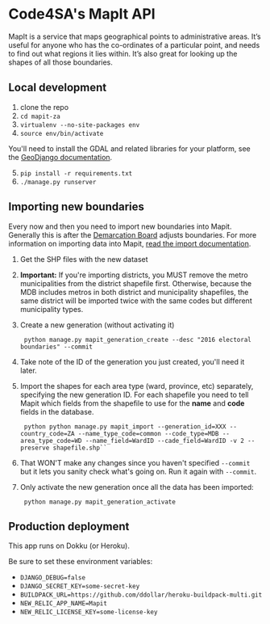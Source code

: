 Code4SA's MapIt API
===================

MapIt is a service that maps geographical points to administrative areas. It’s useful for anyone who has the co-ordinates of a particular point, and needs to find out what regions it lies within. It’s also great for looking up the shapes of all those boundaries.

Local development
-----------------

1. clone the repo
2. ``cd mapit-za``
3. ``virtualenv --no-site-packages env``
4. ``source env/bin/activate``

You'll need to install the GDAL and related libraries for your platform, see the [GeoDjango documentation](https://docs.djangoproject.com/en/1.8/ref/contrib/gis/).

5. ``pip install -r requirements.txt``
6. ``./manage.py runserver``

Importing new boundaries
------------------------

Every now and then you need to import new boundaries into Mapit. Generally this is after the [Demarcation Board](http://www.demarcation.org.za/) adjusts boundaries. For more information on importing data into Mapit, [read the import documentation](http://mapit.poplus.org/docs/self-hosted/import/boundaries/).

1. Get the SHP files with the new dataset
2. **Important:** If you're importing districts, you MUST remove the metro municipalities from the district shapefile first. Otherwise, because the MDB includes metros in both district and municipality shapefiles, the same district will be imported twice with the same codes but different municipality types.
2. Create a new generation (without activating it)

        python manage.py mapit_generation_create --desc "2016 electoral boundaries" --commit

3. Take note of the ID of the generation you just created, you'll need it later.
4. Import the shapes for each area type (ward, province, etc) separately, specifying the new generation ID. For each shapefile you need to tell Mapit which fields from the shapefile to use for the **name** and **code** fields in the database.

        python python manage.py mapit_import --generation_id=XXX --country_code=ZA --name_type_code=common --code_type=MDB --area_type_code=WD --name_field=WardID --cade_field=WardID -v 2 --preserve shapefile.shp``

5. That WON'T make any changes since you haven't specified ``--commit`` but it lets you sanity check what's going on. Run it again with ``--commit``.

5. Only activate the new generation once all the data has been imported:

        python manage.py mapit_generation_activate


Production deployment
---------------------

This app runs on Dokku (or Heroku).

Be sure to set these environment variables:

* ``DJANGO_DEBUG=false``
* ``DJANGO_SECRET_KEY=some-secret-key``
* ``BUILDPACK_URL=https://github.com/ddollar/heroku-buildpack-multi.git``
* ``NEW_RELIC_APP_NAME=Mapit``
* ``NEW_RELIC_LICENSE_KEY=some-license-key``
